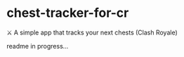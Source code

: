 # chest-tracker-for-cr
⚔️ A simple app that tracks your next chests (Clash Royale)

readme in progress...
